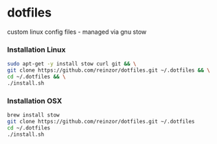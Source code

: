 # dotfiles
custom linux config files - managed via gnu stow

### Installation Linux
```sh
sudo apt-get -y install stow curl git && \
git clone https://github.com/reinzor/dotfiles.git ~/.dotfiles && \
cd ~/.dotfiles && \
./install.sh
```

### Installation OSX
```sh
brew install stow
git clone https://github.com/reinzor/dotfiles.git ~/.dotfiles
cd ~/.dotfiles
./install.sh
```

